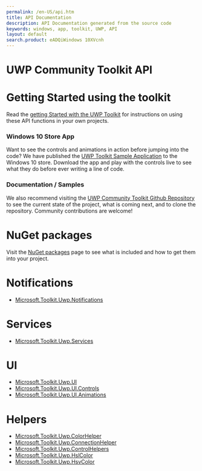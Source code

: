 ```yaml
---
permalink: /en-US/api.htm
title: API Documentation 
description: API Documentation generated from the source code
keywords: windows, app, toolkit, UWP, API
layout: default
search.product: eADQiWindows 10XVcnh
---
```


UWP Community Toolkit API
=========================

# Getting Started using the toolkit

Read the [getting Started with the UWP Toolkit]({{site.baseurl}}/get-started/get-started.htm) for instructions on using these API functions in your own projects. 

### Windows 10 Store App

Want to see the controls and animations in action before jumping into the code?  We have published the [UWP Toolkit Sample Application](https://www.microsoft.com/store/apps/9nblggh4tlcq) to the Windows 10 store.  Download the app and play with the controls live to see what they do before ever writing a line of code.

### Documentation / Samples

We also recommend visiting the [UWP Community Toolkit Github Repository](https://github.com/Microsoft/UWPCommunityToolkit) to see the current state of the project, what is coming next, and to clone the repository.  Community contributions are welcome!

# NuGet packages

Visit the [NuGet packages]({{site.baseurl}}/get-started/nugetpackages.htm) page to see what is included and how to get them into your project.

# Notifications 

- [Microsoft.Toolkit.Uwp.Notifications]({{site.baseurl}}/api/Microsoft_Toolkit_Uwp_Notifications.htm)

# Services

- [Microsoft.Toolkit.Uwp.Services]({{site.baseurl}}/api/Microsoft_Toolkit_Uwp_Services.htm)

# UI

- [Microsoft.Toolkit.Uwp.UI]({{site.baseurl}}/api/Microsoft_Toolkit_Uwp_UI.htm)
- [Microsoft.Toolkit.Uwp.UI.Controls]({{site.baseurl}}/api/Microsoft_Toolkit_Uwp_UI_Controls.htm)
- [Microsoft.Toolkit.Uwp.UI.Animations]({{site.baseurl}}/api/Microsoft_Toolkit_Uwp_UI_Animations.htm)

# Helpers

- [Microsoft.Toolkit.Uwp.ColorHelper]({{site.baseurl}}/api/Microsoft_Toolkit_Uwp_ColorHelper.htm)
- [Microsoft.Toolkit.Uwp.ConnectionHelper]({{site.baseurl}}/api/Microsoft_Toolkit_Uwp_ConnectionHelper.htm)
- [Microsoft.Toolkit.Uwp.ControlHelpers]({{site.baseurl}}/api/Microsoft_Toolkit_Uwp_ControlHelpers.htm)
- [Microsoft.Toolkit.Uwp.HslColor]({{site.baseurl}}/api/Microsoft_Toolkit_Uwp_HslColor.htm)
- [Microsoft.Toolkit.Uwp.HsvColor]({{site.baseurl}}/api/Microsoft_Toolkit_Uwp_HsvColor.htm)
